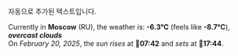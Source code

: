 
자동으로 추가된 텍스트입니다.

<!--START_SECTION:weather:moscow-->
Currently in **Moscow** (RU), the weather is: **-6.3°C** (feels like **-8.7°C**), ***overcast clouds***<br/>
On *February 20, 2025*, the *sun rises* at 🌅**07:42** and *sets* at 🌇**17:44**.
<!--END_SECTION:weather-->
